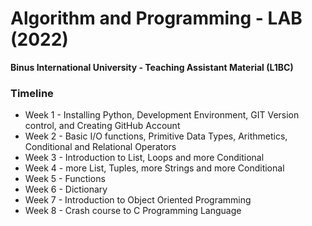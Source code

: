 # Algorithm and Programming - LAB (2022)

**Binus International University - Teaching Assistant Material (L1BC)**

### Timeline

- Week 1 - Installing Python, Development Environment, GIT Version control, and Creating GitHub Account
- Week 2 - Basic I/O functions, Primitive Data Types, Arithmetics, Conditional and Relational Operators
- Week 3 - Introduction to List, Loops and more Conditional
- Week 4 - more List, Tuples, more Strings and more Conditional
- Week 5 - Functions
- Week 6 - Dictionary
- Week 7 - Introduction to Object Oriented Programming
- Week 8 - Crash course to C Programming Language
